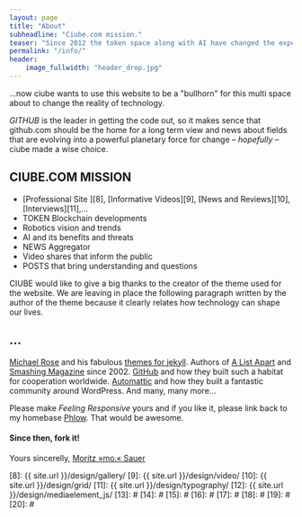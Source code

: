 ```yaml
---
layout: page
title: "About"
subheadline: "Ciube.com mission."
teaser: "Since 2012 the token space along with AI have changed the expectations of what the future of technology will turn into. NOW robotics is growing into a field that seems out of control and many are looking for a trend that can be used to bring this growing technology under control..."
permalink: "/info/"
header:
    image_fullwidth: "header_drop.jpg"
---
```

...now ciube wants to use this website to be a "bullhorn" for this multi space about to change the reality of technology.

*GITHUB* is the leader in getting the code out, so it makes sence that github.com should be the home for a long term view and news about fields that are evolving into a powerful planetary force for change – *hopefully* – ciube made a wise choice.


## CIUBE.COM MISSION

* [Professional Site ][8], [Informative Videos][9], [News and Reviews][10], [Interviews][11],...
* TOKEN Blockchain developments
* Robotics vision and trends
* AI and its benefits and threats
* NEWS Aggregator
* Video shares that inform the public
* POSTS that bring understanding and questions



CIUBE would like to give a big thanks to the creator of the theme used for the website.  We are leaving in place the following paragraph written by the author of the theme because it clearly relates how technology can shape our lives.

## ...

[Michael Rose][1] and his fabulous [themes for jekyll][2]. Authors of [A List Apart][4] and [Smashing Magazine][5] since 2002. [GitHub][6] and how they built such a habitat for cooperation worldwide. [Automattic][3] and how they built a fantastic community around WordPress. And many, many more...

Please make *Feeling Responsive* yours and if you like it, please link back to my homebase <a href="http://phlow.de/">Phlow</a>. That would be awesome.

#### Since then, fork it!

Yours sincerelly, [Moritz »mo.« Sauer][7]


 [1]: http://mademistakes.com/about/
 [2]: http://mademistakes.com/work/jekyll-themes/
 [3]: http://automattic.com/
 [4]: http://alistapart.com/
 [5]: http://www.smashingmagazine.com/
 [6]: https://github.com/
 [7]: http://sauer.io
 [8]: {{ site.url }}/design/gallery/
 [9]: {{ site.url }}/design/video/
 [10]: {{ site.url }}/design/grid/
 [11]: {{ site.url }}/design/typography/
 [12]: {{ site.url }}/design/mediaelement_js/
 [13]: #
 [14]: #
 [15]: #
 [16]: #
 [17]: #
 [18]: #
 [19]: #
 [20]: #
